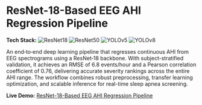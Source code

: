 # ResNet-18-Based EEG AHI Regression Pipeline

**Tech Stack:**
![ResNet18](https://img.shields.io/badge/ResNet18-EE4C2C?logo=pytorch&logoColor=white)
![ResNet50](https://img.shields.io/badge/ResNet50-EE4C2C?logo=pytorch&logoColor=white)
![YOLOv5](https://img.shields.io/badge/YOLOv5-FF9900?logo=pytorch&logoColor=white)
![YOLOv8](https://img.shields.io/badge/YOLOv8-0072C6?logo=pytorch&logoColor=white)

An end‑to‑end deep learning pipeline that regresses continuous AHI from EEG spectrograms using a ResNet‑18 backbone. With subject-stratified validation, it achieves an RMSE of 6.8 events/hour and a Pearson correlation coefficient of 0.76, delivering accurate severity rankings across the entire AHI range. The workflow combines robust preprocessing, transfer learning optimization, and scalable inference for real-time sleep apnea screening.

**Live Demo:** [ResNet-18-Based EEG AHI Regression Pipeline](https://resnet-18-based-eeg-ahi-regression-pipeline.streamlit.app)
